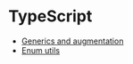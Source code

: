 # TypeScript

- [Generics and augmentation](./generics-and-augmentation.md)
- [Enum utils](./enum-utils.md)

